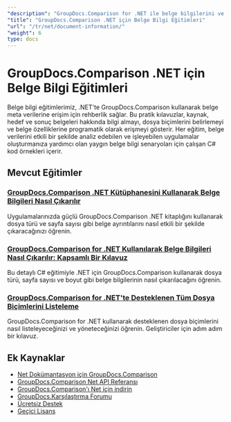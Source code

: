 ```yaml
---
"description": "GroupDocs.Comparison for .NET ile belge bilgilerini ve desteklenen formatları almaya yönelik kapsamlı eğitimler."
"title": "GroupDocs.Comparison .NET için Belge Bilgi Eğitimleri"
"url": "/tr/net/document-information/"
"weight": 6
type: docs
---
```

# GroupDocs.Comparison .NET için Belge Bilgi Eğitimleri

Belge bilgi eğitimlerimiz, .NET'te GroupDocs.Comparison kullanarak belge meta verilerine erişim için rehberlik sağlar. Bu pratik kılavuzlar, kaynak, hedef ve sonuç belgeleri hakkında bilgi almayı, dosya biçimlerini belirlemeyi ve belge özelliklerine programatik olarak erişmeyi gösterir. Her eğitim, belge verilerini etkili bir şekilde analiz edebilen ve işleyebilen uygulamalar oluşturmanıza yardımcı olan yaygın belge bilgi senaryoları için çalışan C# kod örnekleri içerir.

## Mevcut Eğitimler

### [GroupDocs.Comparison .NET Kütüphanesini Kullanarak Belge Bilgileri Nasıl Çıkarılır](./extract-info-groupdocs-comparison-dotnet/)
Uygulamalarınızda güçlü GroupDocs.Comparison .NET kitaplığını kullanarak dosya türü ve sayfa sayısı gibi belge ayrıntılarını nasıl etkili bir şekilde çıkaracağınızı öğrenin.

### [GroupDocs.Comparison for .NET Kullanılarak Belge Bilgileri Nasıl Çıkarılır: Kapsamlı Bir Kılavuz](./extract-document-info-groupdocs-comparison-net/)
Bu detaylı C# eğitimiyle .NET için GroupDocs.Comparison kullanarak dosya türü, sayfa sayısı ve boyut gibi belge bilgilerinin nasıl çıkarılacağını öğrenin.

### [GroupDocs.Comparison for .NET'te Desteklenen Tüm Dosya Biçimlerini Listeleme](./mastering-groupdocs-comparison-list-supported-formats/)
GroupDocs.Comparison for .NET kullanarak desteklenen dosya biçimlerini nasıl listeleyeceğinizi ve yöneteceğinizi öğrenin. Geliştiriciler için adım adım bir kılavuz.

## Ek Kaynaklar

- [Net Dokümantasyon için GroupDocs.Comparison](https://docs.groupdocs.com/comparison/net/)
- [GroupDocs.Comparison Net API Referansı](https://reference.groupdocs.com/comparison/net/)
- [GroupDocs.Comparison'ı Net için indirin](https://releases.groupdocs.com/comparison/net/)
- [GroupDocs.Karşılaştırma Forumu](https://forum.groupdocs.com/c/comparison)
- [Ücretsiz Destek](https://forum.groupdocs.com/)
- [Geçici Lisans](https://purchase.groupdocs.com/temporary-license/)